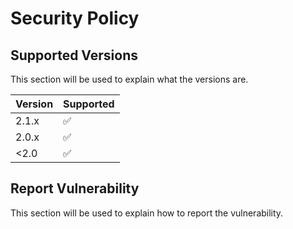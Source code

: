 # Security Policy

## Supported Versions

This section will be used to explain what the versions are.

| Version | Supported |
| ------- | --------- |
| 2.1.x   | ✅       |
| 2.0.x   | ✅       |
| <2.0    | ✅       |

## Report Vulnerability

This section will be used to explain how to report the vulnerability.